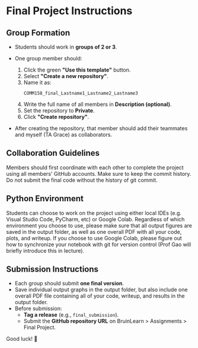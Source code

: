 # Final Project Instructions

## Group Formation
- Students should work in **groups of 2 or 3**.
- One group member should:
  1. Click the green **"Use this template"** button.
  2. Select **"Create a new repository"**.
  3. Name it as:  
     ```
     COMM158_final_Lastname1_Lastname2_Lastname3
     ```
  4. Write the full name of all members in **Description (optional)**. 
  5. Set the repository to **Private**.
  6. Click **"Create repository"**.

- After creating the repository, that member should add their teammates and myself (TA Grace) as collaborators.

## Collaboration Guidelines
Members should first coordinate with each other to complete the project using all members' GitHub accounts. 
Make sure to keep the commit history. Do not submit the final code without the history of git commit.

## Python Environment
Students can choose to work on the project using either local IDEs (e.g. Visual Studio Code, PyCharm, etc) or Google Colab. 
Regardless of which environment you choose to use, please make sure that all output figures are saved in the output folder, as well as one overall PDF with all your code, plots, and writeup.
If you choose to use Google Colab, please figure out how to synchronize your notebook with git for version control (Prof Gao will briefly introduce this in lecture). 

## Submission Instructions
- Each group should submit **one final version**.
- Save individual output graphs in the output folder, but also include one overall PDF file containing all of your code, writeup, and results in the output folder. 
- Before submission:
  - **Tag a release** (e.g., `final_submission`).
  - Submit the **GitHub repository URL** on BruinLearn > Assignments > Final Project.

Good luck! 🚀
